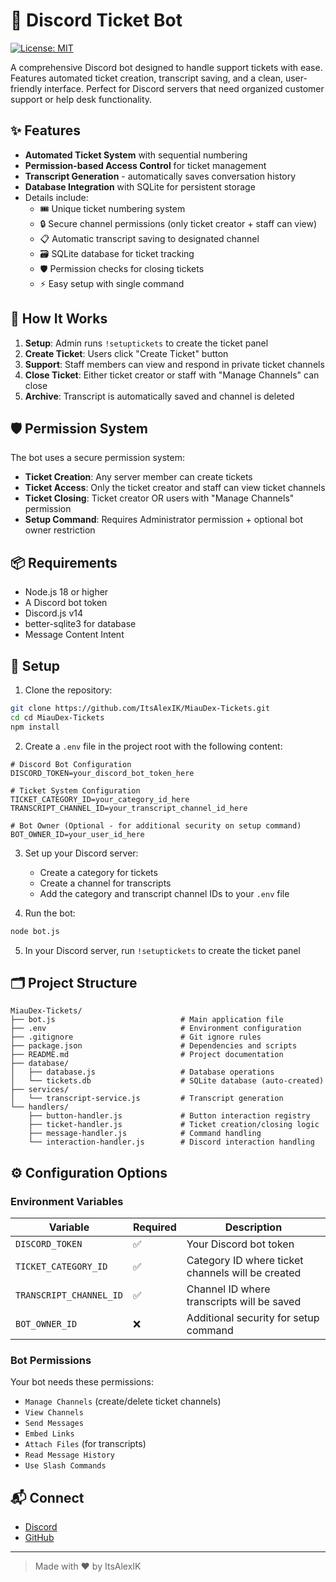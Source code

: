 # 🎫 Discord Ticket Bot

[![License: MIT](https://img.shields.io/badge/License-MIT-yellow.svg)](LICENSE)

A comprehensive Discord bot designed to handle support tickets with ease. Features automated ticket creation, transcript saving, and a clean, user-friendly interface. Perfect for Discord servers that need organized customer support or help desk functionality.

## ✨ Features

- **Automated Ticket System** with sequential numbering
- **Permission-based Access Control** for ticket management  
- **Transcript Generation** - automatically saves conversation history
- **Database Integration** with SQLite for persistent storage
- Details include:
  - 🎟️ Unique ticket numbering system
  - 🔒 Secure channel permissions (only ticket creator + staff can view)
  - 📋 Automatic transcript saving to designated channel
  - 🗃️ SQLite database for ticket tracking
  - 🛡️ Permission checks for closing tickets
  - ⚡ Easy setup with single command

## 🎯 How It Works

1. **Setup**: Admin runs `!setuptickets` to create the ticket panel
2. **Create Ticket**: Users click "Create Ticket" button
3. **Support**: Staff members can view and respond in private ticket channels
4. **Close Ticket**: Either ticket creator or staff with "Manage Channels" can close
5. **Archive**: Transcript is automatically saved and channel is deleted

## 🛡️ Permission System

The bot uses a secure permission system:

- **Ticket Creation**: Any server member can create tickets
- **Ticket Access**: Only the ticket creator and staff can view ticket channels
- **Ticket Closing**: Ticket creator OR users with "Manage Channels" permission
- **Setup Command**: Requires Administrator permission + optional bot owner restriction

## 📦 Requirements

- Node.js 18 or higher
- A Discord bot token
- Discord.js v14
- better-sqlite3 for database
- Message Content Intent

## 🔧 Setup

1. Clone the repository:

```bash
git clone https://github.com/ItsAlexIK/MiauDex-Tickets.git
cd cd MiauDex-Tickets
npm install
```

2. Create a `.env` file in the project root with the following content:

```env
# Discord Bot Configuration
DISCORD_TOKEN=your_discord_bot_token_here

# Ticket System Configuration
TICKET_CATEGORY_ID=your_category_id_here
TRANSCRIPT_CHANNEL_ID=your_transcript_channel_id_here

# Bot Owner (Optional - for additional security on setup command)
BOT_OWNER_ID=your_user_id_here
```

3. Set up your Discord server:
   - Create a category for tickets
   - Create a channel for transcripts
   - Add the category and transcript channel IDs to your `.env` file

4. Run the bot:

```bash
node bot.js
```

5. In your Discord server, run `!setuptickets` to create the ticket panel

## 🗂️ Project Structure

```
MiauDex-Tickets/
├── bot.js                            # Main application file
├── .env                              # Environment configuration
├── .gitignore                        # Git ignore rules
├── package.json                      # Dependencies and scripts
├── README.md                         # Project documentation
├── database/
│   ├── database.js                   # Database operations
│   └── tickets.db                    # SQLite database (auto-created)
├── services/
│   └── transcript-service.js         # Transcript generation
└── handlers/
    ├── button-handler.js             # Button interaction registry
    ├── ticket-handler.js             # Ticket creation/closing logic
    ├── message-handler.js            # Command handling
    └── interaction-handler.js        # Discord interaction handling
```

## ⚙️ Configuration Options

### Environment Variables

| Variable | Required | Description |
|----------|----------|-------------|
| `DISCORD_TOKEN` | ✅ | Your Discord bot token |
| `TICKET_CATEGORY_ID` | ✅ | Category ID where ticket channels will be created |
| `TRANSCRIPT_CHANNEL_ID` | ✅ | Channel ID where transcripts will be saved |
| `BOT_OWNER_ID` | ❌ | Additional security for setup command |

### Bot Permissions

Your bot needs these permissions:
- `Manage Channels` (create/delete ticket channels)
- `View Channels`
- `Send Messages`
- `Embed Links`
- `Attach Files` (for transcripts)
- `Read Message History`
- `Use Slash Commands`

## 📬 Connect 

- [Discord](https://discord.com/users/551023598203043840)
- [GitHub](https://github.com/ItsAlexIK)

---

> Made with ❤️ by ItsAlexIK
